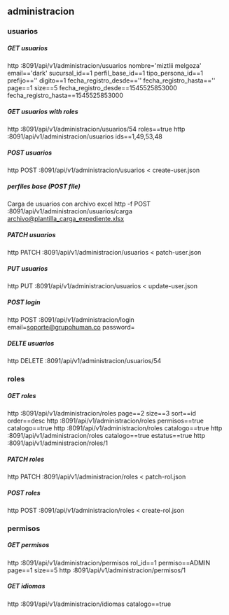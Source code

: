 ## administracion

### usuarios
##### GET usuarios
http :8091/api/v1/administracion/usuarios nombre='miztlii melgoza' email=='dark' sucursal_id==1 perfil_base_id==1 tipo_persona_id==1 prefijo=='' digito==1 fecha_registro_desde=='' fecha_registro_hasta=='' page==1 size==5 fecha_registro_desde==1545525853000 fecha_registro_hasta==1545525853000

##### GET usuarios with roles
http :8091/api/v1/administracion/usuarios/54 roles==true
http :8091/api/v1/administracion/usuarios ids==1,49,53,48

##### POST usuarios
http POST :8091/api/v1/administracion/usuarios < create-user.json

##### perfiles base (POST file)
Carga de usuarios con archivo excel
http -f POST :8091/api/v1/administracion/usuarios/carga archivo@plantilla_carga_expediente.xlsx

##### PATCH usuarios
http PATCH :8091/api/v1/administracion/usuarios < patch-user.json

##### PUT usuarios
http PUT :8091/api/v1/administracion/usuarios < update-user.json

##### POST login
http POST :8091/api/v1/administracion/login email=soporte@grupohuman.co password=

##### DELTE usuarios
http DELETE :8091/api/v1/administracion/usuarios/54 

### roles
##### GET roles

http :8091/api/v1/administracion/roles page==2 size==3 sort==id order==desc
http :8091/api/v1/administracion/roles permisos==true catalogo==true
http :8091/api/v1/administracion/roles catalogo==true
http :8091/api/v1/administracion/roles catalogo==true estatus==true
http :8091/api/v1/administracion/roles/1

##### PATCH roles
http PATCH :8091/api/v1/administracion/roles < patch-rol.json

##### POST roles
http POST :8091/api/v1/administracion/roles < create-rol.json

### permisos
##### GET permisos
http :8091/api/v1/administracion/permisos rol_id==1 permiso==ADMIN page==1 size==5
http :8091/api/v1/administracion/permisos/1

##### GET idiomas
http :8091/api/v1/administracion/idiomas catalogo==true

